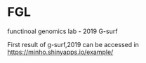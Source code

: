 # FGL
 functinoal genomics lab - 2019 G-surf

First result of g-surf,2019 can be accessed in 
https://minho.shinyapps.io/example/







